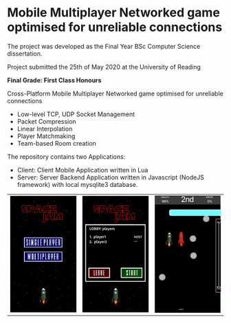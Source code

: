 # Mobile Multiplayer Networked game optimised for unreliable connections

The project was developed as the Final Year BSc Computer Science dissertation.

Project submitted the 25th of May 2020 at the University of Reading

**Final Grade: First Class Honours**

Cross-Platform Mobile Multiplayer Networked game optimised for unreliable connections
- Low-level TCP, UDP Socket Management
- Packet Compression
- Linear Interpolation
- Player Matchmaking 
- Team-based Room creation 

The repository contains two Applications:
- Client: Client Mobile Application written in Lua
- Server: Server Backend Application written in Javascript (NodeJS framework) with local mysqlite3 database.

<table>
  <tr>
    <td valign="center" width=30%><img src="img1.png"></td>
    <td valign="center" width=30%><img src="img2.png"></td>
    <td valign="center" width=30%><img src="img3.png"></td>
  </tr>
 </table>
 
